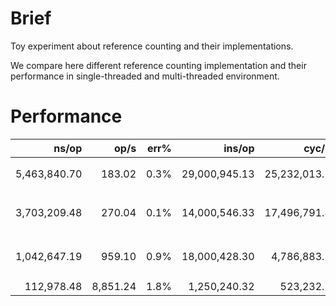 # Brief

Toy experiment about reference counting and their implementations.

We compare here different reference counting implementation and their performance in single-threaded and  multi-threaded environment.


# Performance

|               ns/op |                op/s |    err% |          ins/op |          cyc/op |    IPC |         bra/op |   miss% |     total | benchmark
|--------------------:|--------------------:|--------:|----------------:|----------------:|-------:|---------------:|--------:|----------:|:----------
|        5,463,840.70 |              183.02 |    0.3% |   29,000,945.13 |   25,232,013.74 |  1.149 |   8,000,227.87 |    0.0% |      1.31 | `Copy atomic std shared_ptr`
|        3,703,209.48 |              270.04 |    0.1% |   14,000,546.33 |   17,496,791.87 |  0.800 |   3,000,117.18 |    0.0% |      0.89 | `Copy atomic boost shared_ptr`
|        1,042,647.19 |              959.10 |    0.9% |   18,000,428.30 |    4,786,883.26 |  3.760 |   3,000,089.71 |    0.0% |      0.26 | `Copy non-atomic boost shared_ptr`
|          112,978.48 |            8,851.24 |    1.8% |    1,250,240.32 |      523,232.52 |  2.389 |     250,050.21 |    0.0% |      0.14 | `raw ptr`

